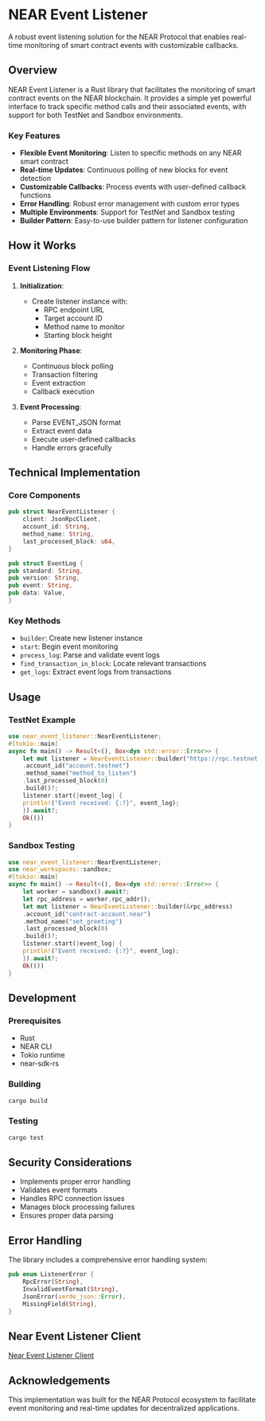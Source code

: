 # NEAR Event Listener

A robust event listening solution for the NEAR Protocol that enables real-time monitoring of smart contract events with customizable callbacks.

## Overview

NEAR Event Listener is a Rust library that facilitates the monitoring of smart contract events on the NEAR blockchain. It provides a simple yet powerful interface to track specific method calls and their associated events, with support for both TestNet and Sandbox environments.

### Key Features

* **Flexible Event Monitoring**: Listen to specific methods on any NEAR smart contract
* **Real-time Updates**: Continuous polling of new blocks for event detection
* **Customizable Callbacks**: Process events with user-defined callback functions
* **Error Handling**: Robust error management with custom error types
* **Multiple Environments**: Support for TestNet and Sandbox testing
* **Builder Pattern**: Easy-to-use builder pattern for listener configuration

## How it Works

### Event Listening Flow

1. **Initialization**:
   * Create listener instance with:
     * RPC endpoint URL
     * Target account ID
     * Method name to monitor
     * Starting block height

2. **Monitoring Phase**:
   * Continuous block polling
   * Transaction filtering
   * Event extraction
   * Callback execution

3. **Event Processing**:
   * Parse EVENT_JSON format
   * Extract event data
   * Execute user-defined callbacks
   * Handle errors gracefully

## Technical Implementation

### Core Components
 
```rust
pub struct NearEventListener {
    client: JsonRpcClient,
    account_id: String,
    method_name: String,
    last_processed_block: u64,
}
```

```rust
pub struct EventLog {
pub standard: String,
pub version: String,
pub event: String,
pub data: Value,
}
```

### Key Methods

* `builder`: Create new listener instance
* `start`: Begin event monitoring
* `process_log`: Parse and validate event logs
* `find_transaction_in_block`: Locate relevant transactions
* `get_logs`: Extract event logs from transactions

## Usage

### TestNet Example

```rust
use near_event_listener::NearEventListener;
#[tokio::main]
async fn main() -> Result<(), Box<dyn std::error::Error>> {
    let mut listener = NearEventListener::builder("https://rpc.testnet.near.org")
    .account_id("account.testnet")
    .method_name("method_to_listen")
    .last_processed_block(0)
    .build()?;
    listener.start(|event_log| {
    println!("Event received: {:?}", event_log);
    }).await?;
    Ok(())
}
```

### Sandbox Testing

```rust
use near_event_listener::NearEventListener;
use near_workspaces::sandbox;
#[tokio::main]
async fn main() -> Result<(), Box<dyn std::error::Error>> {
    let worker = sandbox().await?;
    let rpc_address = worker.rpc_addr();
    let mut listener = NearEventListener::builder(&rpc_address)
    .account_id("contract-account.near")
    .method_name("set_greeting")
    .last_processed_block(0)
    .build()?;
    listener.start(|event_log| {
    println!("Event received: {:?}", event_log);
    }).await?;
    Ok(())
}
```

## Development

### Prerequisites

* Rust
* NEAR CLI
* Tokio runtime
* near-sdk-rs

### Building

```bash
cargo build
```

### Testing

```bash
cargo test
```

## Security Considerations

* Implements proper error handling
* Validates event formats
* Handles RPC connection issues
* Manages block processing failures
* Ensures proper data parsing

## Error Handling

The library includes a comprehensive error handling system:

```rust
pub enum ListenerError {
    RpcError(String),
    InvalidEventFormat(String),
    JsonError(serde_json::Error),
    MissingField(String),
}
```

## Near Event Listener Client

[Near Event Listener Client](https://github.com/hasselalcala/near_event_listener_client)

## Acknowledgements

This implementation was built for the NEAR Protocol ecosystem to facilitate event monitoring and real-time updates for decentralized applications.

